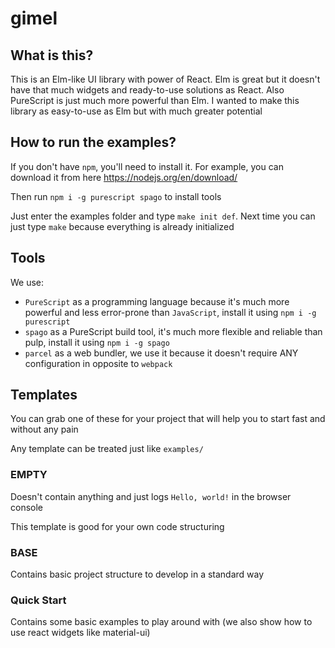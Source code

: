# gimel

## What is this?

This is an Elm-like UI library with power of React. Elm is great but it doesn't have that much widgets and ready-to-use solutions as React. Also PureScript is just much more powerful than Elm. I wanted to make this library as easy-to-use as Elm but with much greater potential

## How to run the examples?

If you don't have `npm`, you'll need to install it. For example, you can download it from here https://nodejs.org/en/download/

Then run `npm i -g purescript spago` to install tools

Just enter the examples folder and type `make init def`. Next time you can just type `make` because everything is already initialized

## Tools

We use:
* `PureScript` as a programming language because it's much more powerful and less error-prone than `JavaScript`, install it using `npm i -g purescript`
* `spago` as a PureScript build tool, it's much more flexible and reliable than pulp, install it using `npm i -g spago`
* `parcel` as a web bundler, we use it because it doesn't require ANY configuration in opposite to `webpack`

## Templates

You can grab one of these for your project that will help you to start fast and without any pain

Any template can be treated just like `examples/`

### EMPTY

Doesn't contain anything and just logs `Hello, world!` in the browser console

This template is good for your own code structuring

### BASE

Contains basic project structure to develop in a standard way

### Quick Start

Contains some basic examples to play around with (we also show how to use react widgets like material-ui)
